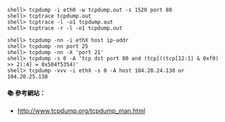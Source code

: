
```console
shell> tcpdump -i eth0 -w tcpdump.out -s 1520 port 80
shell> tcptrace tcpdump.out
shell> tcptrace -l -o1 tcpdump.out
shell> tcptrace -r -l -o1 tcpdump.out

shell> tcpdump -nn -i ethX host ip-addr
shell> tcpdump -nn port 25
shell> tcpdump -nn -X 'port 21'
shell> tcpdump -s 0 -A 'tcp dst port 80 and (tcp[((tcp[12:1] & 0xf0) >> 2):4] = 0x504f5354)'
shell> tcpdump -vvv -i ethX -s 0 -A host 104.20.24.138 or 104.20.25.138
```

#### :books: 參考網站：
- http://www.tcpdump.org/tcpdump_man.html


